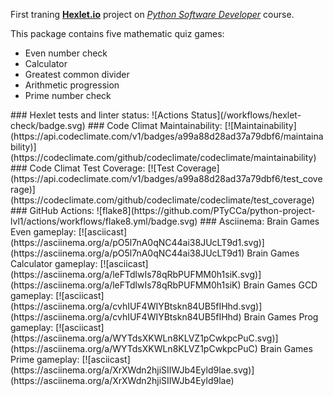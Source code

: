 <p>First traning <a href="https://hexlet.io/"><b>Hexlet.io</b></a> project on <a href="https://ru.hexlet.io/programs/python"><em>Python Software Developer</em></a> course.</p>
<p>This package contains five mathematic quiz games:
    <ul>
        <li>Even number check</li>
        <li>Calculator</li>
        <li>Greatest common divider</li>
        <li>Arithmetic progression</li>
        <li>Prime number check</li>
    </ul>
</p>
### Hexlet tests and linter status:
![Actions Status](/workflows/hexlet-check/badge.svg)
### Code Climat Maintainability:
[![Maintainability](https://api.codeclimate.com/v1/badges/a99a88d28ad37a79dbf6/maintainability)](https://codeclimate.com/github/codeclimate/codeclimate/maintainability)
### Code Climat Test Coverage:
[![Test Coverage](https://api.codeclimate.com/v1/badges/a99a88d28ad37a79dbf6/test_coverage)](https://codeclimate.com/github/codeclimate/codeclimate/test_coverage)
### GitHub Actions:
![flake8](https://github.com/PTyCCa/python-project-lvl1/actions/workflows/flake8.yml/badge.svg)
### Asciinema:
Brain Games Even gameplay:
[![asciicast](https://asciinema.org/a/pO5l7nA0qNC44ai38JUcLT9d1.svg)](https://asciinema.org/a/pO5l7nA0qNC44ai38JUcLT9d1)
Brain Games Calculator gameplay:
[![asciicast](https://asciinema.org/a/leFTdlwIs78qRbPUFMM0h1siK.svg)](https://asciinema.org/a/leFTdlwIs78qRbPUFMM0h1siK)
Brain Games GCD gameplay:
[![asciicast](https://asciinema.org/a/cvhIUF4WIYBtskn84UB5fIHhd.svg)](https://asciinema.org/a/cvhIUF4WIYBtskn84UB5fIHhd)
Brain Games Prog gameplay:
[![asciicast](https://asciinema.org/a/WYTdsXKWLn8KLVZ1pCwkpcPuC.svg)](https://asciinema.org/a/WYTdsXKWLn8KLVZ1pCwkpcPuC)
Brain Games Prime gameplay:
[![asciicast](https://asciinema.org/a/XrXWdn2hjiSIIWJb4Eyld9lae.svg)](https://asciinema.org/a/XrXWdn2hjiSIIWJb4Eyld9lae)